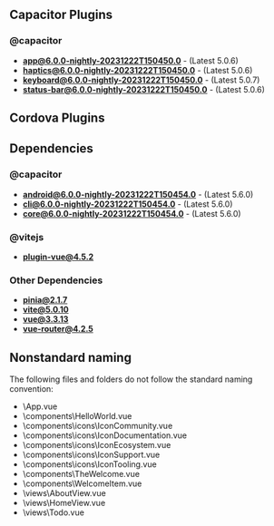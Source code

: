 ## Capacitor Plugins

### @capacitor
- **app@6.0.0-nightly-20231222T150450.0** - (Latest 5.0.6)
- **haptics@6.0.0-nightly-20231222T150450.0** - (Latest 5.0.6)
- **keyboard@6.0.0-nightly-20231222T150450.0** - (Latest 5.0.7)
- **status-bar@6.0.0-nightly-20231222T150450.0** - (Latest 5.0.6)
## Cordova Plugins

## Dependencies

### @capacitor
- **android@6.0.0-nightly-20231222T150454.0** - (Latest 5.6.0)
- **cli@6.0.0-nightly-20231222T150454.0** - (Latest 5.6.0)
- **core@6.0.0-nightly-20231222T150454.0** - (Latest 5.6.0)
### @vitejs
- **plugin-vue@4.5.2**
### Other Dependencies
- **pinia@2.1.7**
- **vite@5.0.10**
- **vue@3.3.13**
- **vue-router@4.2.5**


## Nonstandard naming
The following files and folders do not follow the standard naming convention:

- \App.vue
- \components\HelloWorld.vue
- \components\icons\IconCommunity.vue
- \components\icons\IconDocumentation.vue
- \components\icons\IconEcosystem.vue
- \components\icons\IconSupport.vue
- \components\icons\IconTooling.vue
- \components\TheWelcome.vue
- \components\WelcomeItem.vue
- \views\AboutView.vue
- \views\HomeView.vue
- \views\Todo.vue
